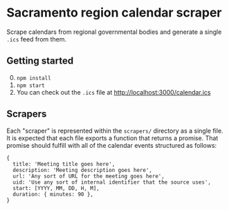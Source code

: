 # Sacramento region calendar scraper

Scrape calendars from regional governmental bodies and generate a single `.ics` feed from them.

## Getting started

0. `npm install`
1. `npm start`
2. You can check out the `.ics` file at [http://localhost:3000/calendar.ics](http://localhost:3000/calendar.ics)

## Scrapers

Each "scraper" is represented within the `scrapers/` directory as a single file. It is expected that each file exports a function that returns a promise. That promise should fulfill with all of the calendar events structured as follows:

```
{
  title: 'Meeting title goes here',
  description: 'Meeting description goes here',
  url: 'Any sort of URL for the meeting goes here',
  uid: 'Use any sort of internal identifier that the source uses',
  start: [YYYY, MM, DD, H, M],
  duration: { minutes: 90 },
}
```
